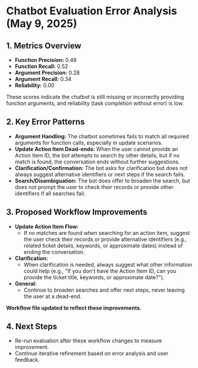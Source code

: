 # Chatbot Evaluation Error Analysis (May 9, 2025)

## 1. Metrics Overview

- **Function Precision:** 0.46
- **Function Recall:** 0.52
- **Argument Precision:** 0.28
- **Argument Recall:** 0.34
- **Reliability:** 0.00

These scores indicate the chatbot is still missing or incorrectly providing function arguments, and reliability (task completion without error) is low.

## 2. Key Error Patterns

- **Argument Handling:** The chatbot sometimes fails to match all required arguments for function calls, especially in update scenarios.
- **Update Action Item Dead-ends:** When the user cannot provide an Action Item ID, the bot attempts to search by other details, but if no match is found, the conversation ends without further suggestions.
- **Clarification/Confirmation:** The bot asks for clarification but does not always suggest alternative identifiers or next steps if the search fails.
- **Search/Disambiguation:** The bot does offer to broaden the search, but does not prompt the user to check their records or provide other identifiers if all searches fail.

## 3. Proposed Workflow Improvements

- **Update Action Item Flow:**
  - If no matches are found when searching for an action item, suggest the user check their records or provide alternative identifiers (e.g., related ticket details, keywords, or approximate dates) instead of ending the conversation.
- **Clarification:**
  - When clarification is needed, always suggest what other information could help (e.g., "If you don't have the Action Item ID, can you provide the ticket title, keywords, or approximate date?").
- **General:**
  - Continue to broaden searches and offer next steps, never leaving the user at a dead-end.

**Workflow file updated to reflect these improvements.**

## 4. Next Steps

- Re-run evaluation after these workflow changes to measure improvement.
- Continue iterative refinement based on error analysis and user feedback.
